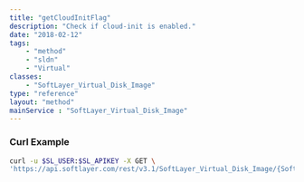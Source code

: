 ```yaml
---
title: "getCloudInitFlag"
description: "Check if cloud-init is enabled."
date: "2018-02-12"
tags:
    - "method"
    - "sldn"
    - "Virtual"
classes:
    - "SoftLayer_Virtual_Disk_Image"
type: "reference"
layout: "method"
mainService : "SoftLayer_Virtual_Disk_Image"
---
```


### Curl Example
```bash
curl -u $SL_USER:$SL_APIKEY -X GET \
'https://api.softlayer.com/rest/v3.1/SoftLayer_Virtual_Disk_Image/{SoftLayer_Virtual_Disk_ImageID}/getCloudInitFlag'
```

